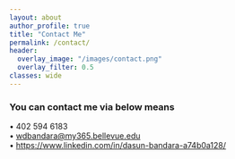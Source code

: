 ```yaml
---
layout: about
author_profile: true
title: "Contact Me"
permalink: /contact/
header:
  overlay_image: "/images/contact.png"
  overlay_filter: 0.5
classes: wide
---
```


### You can contact me via below means

•	402 594 6183  
•	wdbandara@my365.bellevue.edu  
•	https://www.linkedin.com/in/dasun-bandara-a74b0a128/
